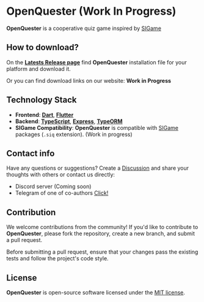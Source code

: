 # OpenQuester (Work In Progress)

**OpenQuester** is a cooperative quiz game inspired by [SIGame](https://github.com/VladimirKhil/SI)

## How to download?
On the **[Latests Release page](https://github.com/Asion001/OpenQuester/releases/latest)** find **OpenQuester** installation file for your platform and download it.

Or you can find download links on our website: **Work in Progress**

## Technology Stack

- **Frontend**: **[Dart](https://dart.dev/)**, **[Flutter](https://flutter.dev/)**
- **Backend**: **[TypeScript](https://www.typescriptlang.org/)**, **[Express](https://expressjs.com/)**, **[TypeORM](https://typeorm.io/)**
- **SIGame Compatibility**: **OpenQuester** is compatible with [SIGame](https://github.com/VladimirKhil/SI) packages (`.siq` extension). (Work in progress)

## Contact info
Have any questions or suggestions? Create a [Discussion](https://github.com/Asion001/OpenQuester/discussions) and share your thoughts with others or contact us directly:
- Discord server (Coming soon)
- Telegram of one of co-authors [Click!](https://t.me/sukui_code)

## Contribution

We welcome contributions from the community! If you'd like to contribute to **OpenQuester**, please fork the repository, create a new branch, and submit a pull request.

Before submitting a pull request, ensure that your changes pass the existing tests and follow the project's code style.

## License

**OpenQuester** is open-source software licensed under the [MIT license](LICENSE).
